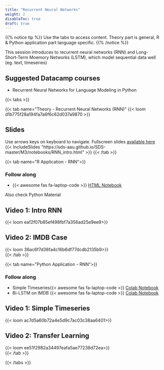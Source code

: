```yaml
---
title: "Recurrent Neural Networks"
weight: 2
disableToc: true
draft: true
---
```



{{% notice tip %}} Use the tabs to access content. Theory part is general, R & Python application part language specific.
{{% /notice %}}

This session introduces to recurrent neural networks (RNN) and Long-Short-Term Moemory Networks (LSTM), which model sequential data well (eg. text, timeseries)

## Suggested Datacamp courses
* Recurrent Neural Networks for Language Modeling in Python


{{< tabs >}}

{{< tab name="Theory - Recurrent Neural Networks (RNN)"</h2>
  {{< loom  d1b775f28a194fa7a6f6c62d037a9870 >}}
  
  <h2>Slides</h2>  
  Use arrows keys on keyboard to navigate. Fullscreen slides <a href="https://sds-aau.github.io/SDS-master/M3/notebooks/RNN_intro.html" target="_blank">available here</a>
  {{< IncludeSlides "https://sds-aau.github.io/SDS-master/M3/notebooks/RNN_intro.html" >}}
{{< /tab >}}

{{< tab name="R Application - RNN">}}
<div>
   <h3>Follow along</h3>
  <ul>
    <li>{{< awesome fas fa-laptop-code >}} <a href="https://sds-aau.github.io/SDS-master/M3/notebooks/RNN_application_R.nb.html" target="_blank">HTML Notebook</a> </li>

  </ul>
  
  Also check Python Material

  <h2>Video 1: Intro RNN</h2>
  {{< loom eaf2f07b85ef498fbf7a356ad25e9ee9>}}
  
  <h2>Video 2: IMDB Case </h2>
  {{< loom 36ac6f7d36fa4c16b6df77dcdb2135b9>}}
</div>
{{< /tab >}}


{{< tab name="Python Application - RNN">}}
<div>
   <h3>Follow along</h3> 
  <ul>
    <li> Simple Timeseries{{< awesome fas fa-laptop-code >}} <a href="https://nbviewer.jupyter.org/github/SDS-AAU/SDS-2020/blob/master/M3/notebooks/SimpleLSTM_timeseries.ipynb" target="_blank">Colab Notebook</a> </li>
    <li> Bi-LSTM on IMDB {{< awesome fas fa-laptop-code >}} <a href="https://github.com/SDS-AAU/SDS-master/blob/master/M3/notebooks/bidirectional_lstm_imdb.ipynb" target="_blank">Colab Notebook</a> </li>

  </ul>

  <h2>Video 1: Simple Timeseries</h2>
  {{< loom ac7d5a60b72a4e5d9c7ac03c38aa6401>}}
  
  <h2>Video 2: Transfer Learning </h2>
  {{< loom ee51f2982a34497eafa5ae77238d72ea>}}
  
</div>
{{< /tab >}}

{{< /tabs >}}

